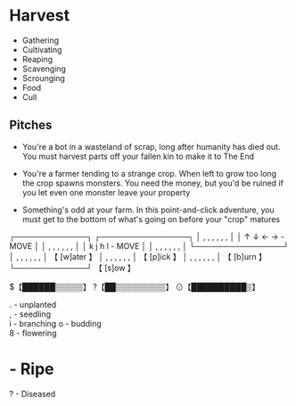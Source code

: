# Harvest
- Gathering
- Cultivating
- Reaping
- Scavenging
- Scrounging
- Food
- Cull


## Pitches
- You're a bot in a wasteland of scrap, long after humanity has died out. You must harvest parts off your fallen kin to make it to The End

- You're a farmer tending to a strange crop. When left to grow too long the crop spawns monsters. You need the money, but you'd be ruined if you let even one monster leave your property

- Something's odd at your farm. In this point-and-click adventure, you must get to the bottom of what's going on before your "crop" matures

 ┌─────────────┐   ┌────────────────┐
 │ , , , , , , │   │ ↑ ↓ ← → - MOVE │
 │ , , , , , , │   │ k j h l - MOVE │
 │ , , , , , , │   └────────────────┘
 │ , , , , , , │  【    [w]ater     】
 │ , , , , , , │  【    [p]ick      】
 │ , , , , , , │  【    [b]urn      】
 └─────────────┘  【    [s]ow       】 

 $【██████▒▒▒▒▒】
 ?【██▒▒▒▒▒▒▒▒▒】
 ⊙【██████████▒】
 

. - unplanted      
, - seedling       
i - branching
o - budding  
8 - flowering
# - Ripe     
? - Diseased   
